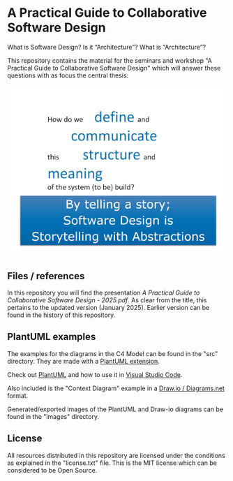 # A Practical Guide to Collaborative Software Design

What is Software Design? Is it “Architecture”? What is “Architecture”?

This repository contains the material for the seminars and workshop "A Practical Guide to Collaborative Software Design" which will answer these questions with as focus the central thesis: 

![The central question](Design.png)

## Files / references

In this repository you will find the presentation *A Practical Guide to Collaborative Software Design - 2025.pdf*. As clear from the title, this pertains to the updated version (January 2025). Earlier version can be found in the history of this repository.  


## PlantUML examples

The examples for the diagrams in the C4 Model can be found in the "src" directory. They are made with a [PlantUML extension](https://github.com/RicardoNiepel/C4-PlantUML). 

Check out [PlantUML](http://plantuml.com/) and how to use it in [Visual Studio Code](https://www.codeproject.com/Articles/1278703/UML-Made-Easy-with-PlantUML-VS-Code).

Also included is the "Context Diagram" example in a [Draw.io / Diagrams.net](https://www.drawio.com/) format.

Generated/exported images of the PlantUML and Draw-io diagrams can be found in the "images" directory.

## License

All resources distributed in this repository are licensed under the conditions as explained in the "license.txt" file. This is the MIT license which can be considered to be Open Source.

